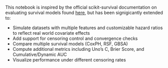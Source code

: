 This notebook is inspired by the official scikit-survival documentation on evaluating survival models found [here](https://scikit-survival.readthedocs.io/en/stable/user_guide/evaluating-survival-models.html), but has been signigicantly extended to:
- Simulate datasets with multiple features and customizable hazard ratios to reflect real world covariate effects
- Add support for censoring control and convergence checks
- Compare multiple survival models (CoxPH, RSF, GBSA)
- Compute additional metrics including Uno’s C, Brier Score, and Cumulative/Dynamic AUC
- Visualize performance under different censoring rates